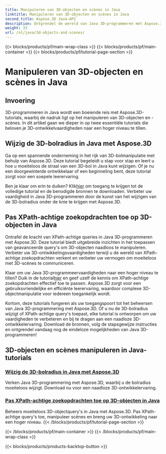 ```yaml
---
title: Manipuleren van 3D-objecten en scènes in Java
linktitle: Manipuleren van 3D-objecten en scènes in Java
second_title: Aspose.3D Java-API
description: Ontgrendel de wereld van Java 3D-programmeren met Aspose.3D-tutorials. Leer hoe u de bolradius kunt wijzigen en moeiteloos XPath-achtige zoekopdrachten kunt toepassen voor een naadloze 3D-ontwikkeling.
weight: 33
url: /nl/java/3d-objects-and-scenes/
---
```


{{< blocks/products/pf/main-wrap-class >}}
{{< blocks/products/pf/main-container >}}
{{< blocks/products/pf/tutorial-page-section >}}

# Manipuleren van 3D-objecten en scènes in Java

## Invoering

3D-programmeren in Java wordt een boeiende reis met Aspose.3D-tutorials, waarbij de nadruk ligt op het manipuleren van 3D-objecten en -scènes. In dit artikel gaan we dieper in op twee essentiële tutorials die beloven je 3D-ontwikkelvaardigheden naar een hoger niveau te tillen.

## Wijzig de 3D-bolradius in Java met Aspose.3D
Ga op een spannende onderneming in het rijk van 3D-bolmanipulatie met behulp van Aspose.3D. Deze tutorial begeleidt u stap voor stap en leert u hoe u moeiteloos de straal van een 3D-bol in Java kunt wijzigen. Of je nu een doorgewinterde ontwikkelaar of een beginneling bent, deze tutorial zorgt voor een soepele leerervaring.

 Ben je klaar om erin te duiken? Klik[hier](./modify-sphere-radius/) om toegang te krijgen tot de volledige tutorial en de benodigde bronnen te downloaden. Verbeter uw vaardigheid in Java 3D-programmeren door de kunst van het wijzigen van de 3D-bolradius onder de knie te krijgen met Aspose.3D.

## Pas XPath-achtige zoekopdrachten toe op 3D-objecten in Java
Ontrafel de kracht van XPath-achtige queries in Java 3D-programmeren met Aspose.3D. Deze tutorial biedt uitgebreide inzichten in het toepassen van geavanceerde query's om 3D-objecten naadloos te manipuleren. Verbeter uw 3D-ontwikkelingsvaardigheden terwijl u de wereld van XPath-achtige zoekopdrachten verkent en verbeter uw vermogen om moeiteloos met 3D-scènes te communiceren.

 Klaar om uw Java 3D-programmeervaardigheden naar een hoger niveau te tillen? Duik in de tutorial[hier](./xpath-like-object-queries/) en geef uzelf de kennis om XPath-achtige zoekopdrachten effectief toe te passen. Aspose.3D zorgt voor een gebruiksvriendelijke en efficiënte leerervaring, waardoor complexe 3D-objectmanipulatie voor iedereen toegankelijk wordt.

Kortom, deze tutorials fungeren als uw toegangspoort tot het beheersen van Java 3D-programmering met Aspose.3D. Of u nu de 3D-bolradius wijzigt of XPath-achtige query's toepast, elke tutorial is ontworpen om uw vaardigheden te verbeteren en bij te dragen aan een naadloze 3D-ontwikkelervaring. Download de bronnen, volg de stapsgewijze instructies en ontgrendel vandaag nog de eindeloze mogelijkheden van Java 3D-programmeren!
## 3D-objecten en scènes manipuleren in Java-tutorials
### [Wijzig de 3D-bolradius in Java met Aspose.3D](./modify-sphere-radius/)
Verken Java 3D-programmering met Aspose.3D, waarbij u de bolradius moeiteloos wijzigt. Download nu voor een naadloze 3D-ontwikkelervaring.
### [Pas XPath-achtige zoekopdrachten toe op 3D-objecten in Java](./xpath-like-object-queries/)
Beheers moeiteloos 3D-objectquery's in Java met Aspose.3D. Pas XPath-achtige query's toe, manipuleer scènes en breng uw 3D-ontwikkeling naar een hoger niveau.
{{< /blocks/products/pf/tutorial-page-section >}}

{{< /blocks/products/pf/main-container >}}
{{< /blocks/products/pf/main-wrap-class >}}

{{< blocks/products/products-backtop-button >}}
